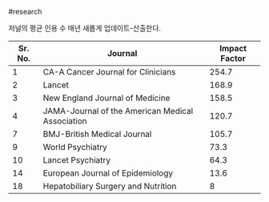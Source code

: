 #research

저널의 평균 인용 수
매년 새롭게 업데이트-산출한다.

| Sr. No. | Journal                                      | Impact Factor |
|---------|----------------------------------------------|---------------|
| 1       | CA-A Cancer Journal for Clinicians          | 254.7         |
| 2       | Lancet                                       | 168.9         |
| 3       | New England Journal of Medicine             | 158.5         |
| 4       | JAMA-Journal of the American Medical Association | 120.7         |
| 7       | BMJ-British Medical Journal                 | 105.7         |
| 9       | World Psychiatry                            | 73.3          |
| 10      | Lancet Psychiatry                           | 64.3          |
| 14      | European Journal of Epidemiology            | 13.6          |
| 18      | Hepatobiliary Surgery and Nutrition         | 8             |


